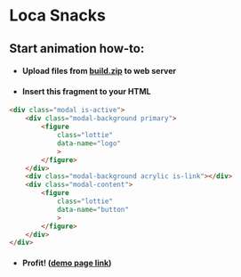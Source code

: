 #   Loca Snacks
## Start animation how-to:

* #### Upload files from **[build.zip](https://github.com/croqo/loca/files/6355414/build.zip)** to web server
* #### Insert this fragment to your HTML 
```html
<div class="modal is-active">
    <div class="modal-background primary">
        <figure 
            class="lottie" 
            data-name="logo"
            >
        </figure>
    </div>
    <div class="modal-background acrylic is-link"></div>
    <div class="modal-content">
        <figure 
            class="lottie" 
            data-name="button"
            >
        </figure>
    </div>
</div>
```
* #### Profit! ([demo page link](https://loca.croc.work))